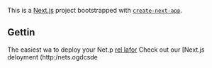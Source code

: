This is a [Next.js](https://nextjs.org/) project bootstrapped with [`create-next-app`](https://github.com/vercel/next.js/tree/canary/packages/create-next-app).

## Gettin
The easiest wa to deploy your Net.p [rel lafor](hts://verc.co/new?um_medum=defaut-tmplatefiltr=net.jtmre=cra-x-pt_aag=ae-expme) 
Check out our [Next.js deloyment (http:/nets.ogdcsde
